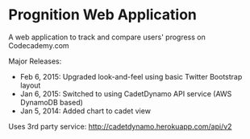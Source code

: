# Prognition Web Application

A web application to track and compare users' progress on Codecademy.com

Major Releases:
- Feb 6, 2015: Upgraded look-and-feel using basic Twitter Bootstrap layout
- Jan 6, 2015: Switched to using CadetDynamo API service (AWS DynamoDB based)
- Jan 5, 2014: Added chart to cadet view

Uses 3rd party service: http://cadetdynamo.herokuapp.com/api/v2
